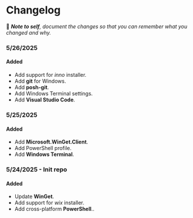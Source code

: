 # Changelog

📝 ***Note to self**, document the changes so that you can remember what you changed and why.*

### 5/26/2025

#### Added
- Add support for *inno* installer.
- Add **git** for Windows.
- Add **posh-git**.
- Add Windows Terminal settings.
- Add **Visual Studio Code**.

### 5/25/2025

#### Added
- Add **Microsoft.WinGet.Client**.
- Add PowerShell profile.
- Add **Windows Terminal**.

### 5/24/2025 - Init repo

#### Added
- Update **WinGet**.
- Add support for *wix* installer.
- Add cross-platform **PowerShell**..